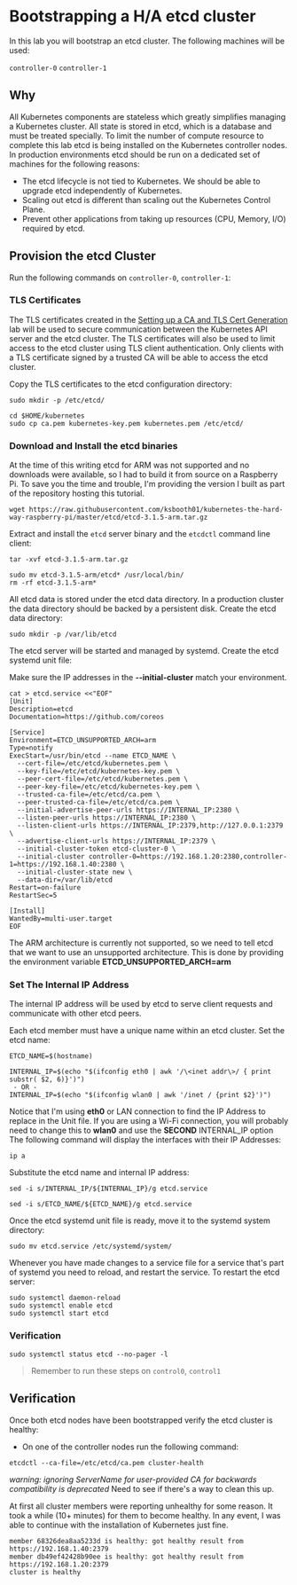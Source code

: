# Bootstrapping a H/A etcd cluster

In this lab you will bootstrap an etcd cluster. The following machines will be used:

`controller-0`      `controller-1`

## Why

All Kubernetes components are stateless which greatly simplifies managing a Kubernetes cluster. All state is stored in etcd, which is a database
and must be treated specially. To limit the number of compute resource to complete this lab etcd is being installed on the Kubernetes controller nodes. 
In production environments etcd should be run on a dedicated set of machines for the following reasons:

* The etcd lifecycle is not tied to Kubernetes. We should be able to upgrade etcd independently of Kubernetes.
* Scaling out etcd is different than scaling out the Kubernetes Control Plane.
* Prevent other applications from taking up resources (CPU, Memory, I/O) required by etcd.

## Provision the etcd Cluster

Run the following commands on `controller-0`, `controller-1`:

### TLS Certificates

The TLS certificates created in the [Setting up a CA and TLS Cert Generation](02-certificate-authority.md) lab will be used to secure communication between the Kubernetes API server and the etcd cluster. The TLS certificates will also be used to limit access to the etcd cluster using TLS client authentication. Only clients with a TLS certificate signed by a trusted CA will be able to access the etcd cluster.

Copy the TLS certificates to the etcd configuration directory:

```
sudo mkdir -p /etc/etcd/
```

```
cd $HOME/kubernetes
sudo cp ca.pem kubernetes-key.pem kubernetes.pem /etc/etcd/
```

### Download and Install the etcd binaries

At the time of this writing etcd for ARM was not supported and no downloads were available, so I had to build it from source on a Raspberry Pi.
To save you the time and trouble, I'm providing the version I built as part of the repository hosting this tutorial.

```
wget https://raw.githubusercontent.com/ksbooth01/kubernetes-the-hard-way-raspberry-pi/master/etcd/etcd-3.1.5-arm.tar.gz
```

Extract and install the `etcd` server binary and the `etcdctl` command line client: 

```
tar -xvf etcd-3.1.5-arm.tar.gz
```

```
sudo mv etcd-3.1.5-arm/etcd* /usr/local/bin/
rm -rf etcd-3.1.5-arm*
```

All etcd data is stored under the etcd data directory. In a production cluster the data directory should be backed by a persistent disk. Create the etcd data directory:

```
sudo mkdir -p /var/lib/etcd
```

The etcd server will be started and managed by systemd. Create the etcd systemd unit file:

Make sure the IP addresses in the **--initial-cluster** match your environment.

```
cat > etcd.service <<"EOF"
[Unit]
Description=etcd
Documentation=https://github.com/coreos

[Service]
Environment=ETCD_UNSUPPORTED_ARCH=arm
Type=notify
ExecStart=/usr/bin/etcd --name ETCD_NAME \
  --cert-file=/etc/etcd/kubernetes.pem \
  --key-file=/etc/etcd/kubernetes-key.pem \
  --peer-cert-file=/etc/etcd/kubernetes.pem \
  --peer-key-file=/etc/etcd/kubernetes-key.pem \
  --trusted-ca-file=/etc/etcd/ca.pem \
  --peer-trusted-ca-file=/etc/etcd/ca.pem \
  --initial-advertise-peer-urls https://INTERNAL_IP:2380 \
  --listen-peer-urls https://INTERNAL_IP:2380 \
  --listen-client-urls https://INTERNAL_IP:2379,http://127.0.0.1:2379 \
  --advertise-client-urls https://INTERNAL_IP:2379 \
  --initial-cluster-token etcd-cluster-0 \
  --initial-cluster controller-0=https://192.168.1.20:2380,controller-1=https://192.168.1.40:2380 \
  --initial-cluster-state new \
  --data-dir=/var/lib/etcd
Restart=on-failure
RestartSec=5

[Install]
WantedBy=multi-user.target
EOF
```

The ARM architecture is currently not supported, so we need to tell etcd that we want to use an unsupported architecture.
This is done by providing the environment variable **ETCD_UNSUPPORTED_ARCH=arm**


### Set The Internal IP Address

The internal IP address will be used by etcd to serve client requests and communicate with other etcd peers.

Each etcd member must have a unique name within an etcd cluster. Set the etcd name:

```
ETCD_NAME=$(hostname)

INTERNAL_IP=$(echo "$(ifconfig eth0 | awk '/\<inet addr\>/ { print substr( $2, 6)}')")
 - OR - 
INTERNAL_IP=$(echo "$(ifconfig wlan0 | awk '/inet / {print $2}')")

```
Notice that I'm using **eth0** or LAN connection to find the IP Address to replace in the Unit file. If you are using a Wi-Fi connection, you will probably need to change this to **wlan0** and use the **SECOND** INTERNAL_IP option
The following command will display the interfaces with their IP Addresses:

```
ip a
```

Substitute the etcd name and internal IP address:

```
sed -i s/INTERNAL_IP/${INTERNAL_IP}/g etcd.service
```

```
sed -i s/ETCD_NAME/${ETCD_NAME}/g etcd.service
```

Once the etcd systemd unit file is ready, move it to the systemd system directory:

```
sudo mv etcd.service /etc/systemd/system/
```

Whenever you have made changes to a service file for a service that's part of systemd you need to reload, and restart the service. To restart the etcd server:

```
sudo systemctl daemon-reload
sudo systemctl enable etcd
sudo systemctl start etcd
```


### Verification

```
sudo systemctl status etcd --no-pager -l
```

> Remember to run these steps on `control0`, `control1`

## Verification

Once both etcd nodes have been bootstrapped verify the etcd cluster is healthy:

* On one of the controller nodes run the following command:

```
etcdctl --ca-file=/etc/etcd/ca.pem cluster-health
```
*warning: ignoring ServerName for user-provided CA for backwards compatibility is deprecated*  Need to see if there's a way to clean this up.

At first all cluster members were reporting unhealthy for some reason. It took a while (10+ minutes) for them to become healthy.
In any event, I was able to continue with the installation of Kubernetes just fine.

```
member 68326dea8aa5233d is healthy: got healthy result from https://192.168.1.40:2379
member db49ef42428b90ee is healthy: got healthy result from https://192.168.1.20:2379
cluster is healthy
```
